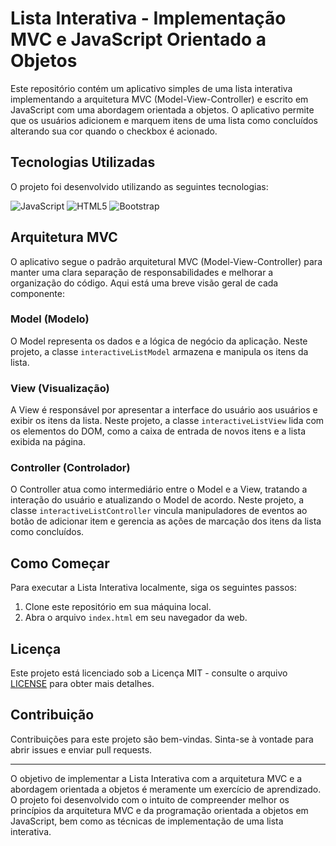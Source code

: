 # Lista Interativa - Implementação MVC e JavaScript Orientado a Objetos

Este repositório contém um aplicativo simples de uma lista interativa implementando a arquitetura MVC (Model-View-Controller) e escrito em JavaScript com uma abordagem orientada a objetos. O aplicativo permite que os usuários adicionem e marquem itens de uma lista como concluídos alterando sua cor quando o checkbox é acionado.

## Tecnologias Utilizadas

O projeto foi desenvolvido utilizando as seguintes tecnologias:

![JavaScript](https://img.shields.io/badge/-JavaScript-F7DF1E?style=flat&logo=javascript&logoColor=white)
![HTML5](https://img.shields.io/badge/-HTML5-E34F26?style=flat&logo=html5&logoColor=white)
![Bootstrap](https://img.shields.io/badge/-Bootstrap-7952B3?style=flat&logo=bootstrap&logoColor=white)

## Arquitetura MVC

O aplicativo segue o padrão arquitetural MVC (Model-View-Controller) para manter uma clara separação de responsabilidades e melhorar a organização do código. Aqui está uma breve visão geral de cada componente:

### Model (Modelo)

O Model representa os dados e a lógica de negócio da aplicação. Neste projeto, a classe `interactiveListModel` armazena e manipula os itens da lista.

### View (Visualização)

A View é responsável por apresentar a interface do usuário aos usuários e exibir os itens da lista. Neste projeto, a classe `interactiveListView` lida com os elementos do DOM, como a caixa de entrada de novos itens e a lista exibida na página.

### Controller (Controlador)

O Controller atua como intermediário entre o Model e a View, tratando a interação do usuário e atualizando o Model de acordo. Neste projeto, a classe `interactiveListController` vincula manipuladores de eventos ao botão de adicionar item e gerencia as ações de marcação dos itens da lista como concluídos.

## Como Começar

Para executar a Lista Interativa localmente, siga os seguintes passos:

1. Clone este repositório em sua máquina local.
2. Abra o arquivo `index.html` em seu navegador da web.

## Licença

Este projeto está licenciado sob a Licença MIT - consulte o arquivo [LICENSE](LICENSE) para obter mais detalhes.

## Contribuição

Contribuições para este projeto são bem-vindas. Sinta-se à vontade para abrir issues e enviar pull requests.

---

O objetivo de implementar a Lista Interativa com a arquitetura MVC e a abordagem orientada a objetos é meramente um exercício de aprendizado. O projeto foi desenvolvido com o intuito de compreender melhor os princípios da arquitetura MVC e da programação orientada a objetos em JavaScript, bem como as técnicas de implementação de uma lista interativa.
